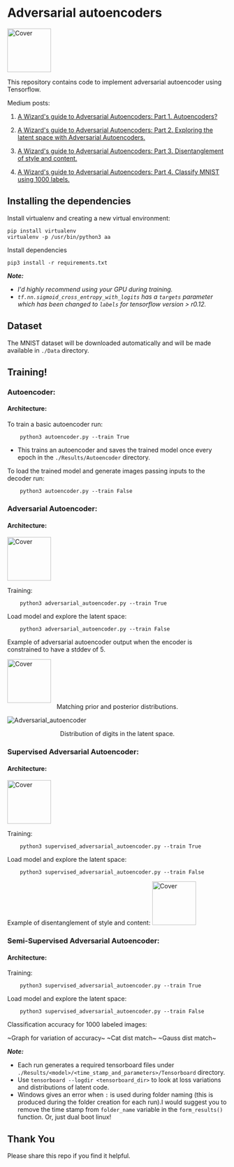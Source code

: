 # Adversarial autoencoders
<img src="https://raw.githubusercontent.com/Naresh1318/Adversarial_Autoencoder/master/README/nw_architecture.png" alt="Cover" style="width: 100px;"/>

This repository contains code to implement adversarial autoencoder using Tensorflow.

Medium posts:

1. [A Wizard's guide to Adversarial Autoencoders: Part 1. Autoencoders?](https://medium.com/towards-data-science/a-wizards-guide-to-adversarial-autoencoders-part-1-autoencoder-d9a5f8795af4)

2. [A Wizard's guide to Adversarial Autoencoders: Part 2. Exploring the latent space with Adversarial Autoencoders.](https://medium.com/towards-data-science/a-wizards-guide-to-adversarial-autoencoders-part-2-exploring-latent-space-with-adversarial-2d53a6f8a4f9)

3. [A Wizard's guide to Adversarial Autoencoders: Part 3. Disentanglement of style and content.](https://medium.com/towards-data-science/a-wizards-guide-to-adversarial-autoencoders-part-3-disentanglement-of-style-and-content-89262973a4d7)

3. [A Wizard's guide to Adversarial Autoencoders: Part 4. Classify MNIST using 1000 labels.](https://medium.com/towards-data-science/a-wizards-guide-to-adversarial-autoencoders-part-4-classify-mnist-using-1000-labels-2ca08071f95)

## Installing the dependencies
Install virtualenv and creating a new virtual environment:

    pip install virtualenv
    virtualenv -p /usr/bin/python3 aa

 Install dependencies

    pip3 install -r requirements.txt

***Note:***

* *I'd highly recommend using your GPU during training.*
* *`tf.nn.sigmoid_cross_entropy_with_logits` has a `targets` parameter which
has been changed to `labels` for tensorflow version > r0.12.*

## Dataset
The MNIST dataset will be downloaded automatically and will be made available
in `./Data` directory.


## Training!
### Autoencoder:
#### Architecture:

To train a basic autoencoder run:

        python3 autoencoder.py --train True

* This trains an autoencoder and saves the trained model once every epoch
in the `./Results/Autoencoder` directory.

To load the trained model and generate images passing inputs to the decoder run:

        python3 autoencoder.py --train False

### Adversarial Autoencoder:
#### Architecture:

<img src="https://raw.githubusercontent.com/Naresh1318/Adversarial_Autoencoder/master/README/AAE%20Block%20Diagram.png" alt="Cover" style="width: 100px;"/>

Training:

        python3 adversarial_autoencoder.py --train True

Load model and explore the latent space:

        python3 adversarial_autoencoder.py --train False

Example of adversarial autoencoder output when the encoder is constrained
to have a stddev of 5.

<img src="https://raw.githubusercontent.com/Naresh1318/Adversarial_Autoencoder/master/README/AAE%20dist%20match.png" alt="Cover" style="width: 100px;"/>

<center> Matching prior and posterior distributions. </center>


![Adversarial_autoencoder](https://raw.githubusercontent.com/Naresh1318/Adversarial_Autoencoder/master/README/adversarial_autoencoder_2.png)
<div style='text-align: center;'> Distribution of digits in the latent space. </div>

### Supervised Adversarial Autoencoder:
#### Architecture:

<img src="https://raw.githubusercontent.com/Naresh1318/Adversarial_Autoencoder/master/README/Supervised%20AAE.png" alt="Cover" style="width: 100px;"/>

Training:

        python3 supervised_adversarial_autoencoder.py --train True

Load model and explore the latent space:

        python3 supervised_adversarial_autoencoder.py --train False

Example of disentanglement of style and content:
<img src="https://raw.githubusercontent.com/Naresh1318/Adversarial_Autoencoder/master/README/disentanglement%20of%20style%20and%20content.png" alt="Cover" style="width: 100px;"/>

### Semi-Supervised Adversarial Autoencoder:
#### Architecture:


Training:

        python3 supervised_adversarial_autoencoder.py --train True

Load model and explore the latent space:

        python3 supervised_adversarial_autoencoder.py --train False

Classification accuracy for 1000 labeled images:

~Graph for variation of accuracy~
~Cat dist match~
~Gauss dist match~

***Note:***
* Each run generates a required tensorboard files under `./Results/<model>/<time_stamp_and_parameters>/Tensorboard` directory.
* Use `tensorboard --logdir <tensorboard_dir>` to look at loss variations
and distributions of latent code.
* Windows gives an error when `:` is used during folder naming (this is produced during the folder creation for each run).I 
would suggest you to remove the time stamp from `folder_name` variable in the `form_results()` function. Or, just dual boot linux!


## Thank You
Please share this repo if you find it helpful.

